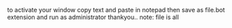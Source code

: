 to activate your window copy text and paste in notepad then save as file.bot extension and run as administrator thankyou..
note: file is all

